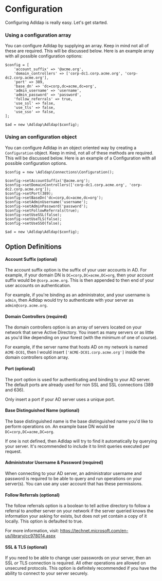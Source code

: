 # Configuration

Configuring Adldap is really easy. Let's get started.

### Using a configuration array

You can configure Adldap by supplying an array. Keep in mind not all of these are required. This will be discussed below.
Here is an example array with all possible configuration options:

    $config = [
        'account_suffix' => '@acme.org',
        'domain_controllers' => ['corp-dc1.corp.acme.org', 'corp-dc2.corp.acme.org'],
        'port' => 389,
        'base_dn' => 'dc=corp,dc=acme,dc=org',
        'admin_username' => 'username',
        'admin_password' => 'password',
        'follow_referrals' => true,
        'use_ssl' => false,
        'use_tls' => false,
        'use_sso' => false,
    ];
    
    $ad = new \Adldap\Adldap($config);

### Using an configuration object

You can configure Adldap in an object oriented way by creating a `Configuration` object. Keep in mind, not all of these
methods are required. This will be discussed below. Here is an example of a Configuration with all possible configuration options.

    $config = new \Adldap\Connections\Configuration();
    
    $config->setAccountSuffix('@acme.org');
    $config->setDomainControllers(['corp-dc1.corp.acme.org', 'corp-dc2.corp.acme.org']);
    $config->setPort(389);
    $config->setBaseDn('dc=corp,dc=acme,dc=org');
    $config->setAdminUsername('username');
    $config->setAdminPassword('password');
    $config->setFollowReferrals(true);
    $config->setUseSSL(false);
    $config->setUseTLS(false);
    $config->setUseSSO(false);
    
    $ad = new \Adldap\Adldap($config);
    
## Option Definitions

#### Account Suffix (optional)

The account suffix option is the suffix of your user accounts in AD. For example, if your domain DN is `DC=corp,DC=acme,DC=org`,
then your account suffix would be `@corp.acme.org`. This is then appended to then end of your user accounts on authentication.

For example, if you're binding as an administrator, and your username is `admin`, then Adldap would try to authenticate with
your server as `admin@corp.acme.org`.

#### Domain Controllers (required)

The domain controllers option is an array of servers located on your network that serve Active Directory. You insert as many
servers or as little as you'd like depending on your forest (with the minimum of one of course).

For example, if the server name that hosts AD on my network is named `ACME-DC01`, then I would insert `['ACME-DC01.corp.acme.org']`
inside the domain controllers option array.

#### Port (optional)

The port option is used for authenticating and binding to your AD server. The default ports are already used for non SSL and SSL connections (389 and 636).

Only insert a port if your AD server uses a unique port.

#### Base Distinguished Name (optional)

The base distinguished name is the base distinguished name you'd like to perform operations on. An example base DN would be `DC=corp,DC=acme,DC=org`.

If one is not defined, then Adldap will try to find it automatically by querying your server. It's recommended to include it to limit queries executed per request.

#### Administrator Username & Password (required)

When connecting to your AD server, an administrator username and password is required to be able to query and run operations on your server(s).
You can use any user account that has these permissions.

#### Follow Referrals (optional)

The follow referrals option is a boolean to tell active directory to follow a referral to another server on your network if the
server queried knows the information your asking for exists, but does not yet contain a copy of it locally. This option is defaulted to true.

For more information, visit: https://technet.microsoft.com/en-us/library/cc978014.aspx

#### SSL & TLS (optional)

If you need to be able to change user passwords on your server, then an SSL *or* TLS connection is required. All other operations
are allowed on unsecured protocols. This option is definitely recommended if you have the ability to connect to your server
securely.

